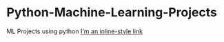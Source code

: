 # Python-Machine-Learning-Projects
ML Projects using python
[I'm an inline-style link](https://www.google.com)
